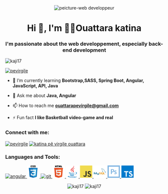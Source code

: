 <div align='center' heigth='70'>
  <img  src='https://adcy.io/wp-content/uploads/2020/04/anti-hacking.gif' alt='peicture-web developpeur'>
</div>
<h1 align="center">Hi 👋, I'm 👨‍💻Ouattara katina</h1>
<h3 align="center">I'm passionate about the web developpement, especially back-end development</h3>

<p align="left"> <img src="https://komarev.com/ghpvc/?username=kaji17&label=Profile%20views&color=0e75b6&style=flat" alt="kaji17" /> </p>

<p align="left"> <a href="https://twitter.com/pevirgile" target="blank"><img src="https://img.shields.io/twitter/follow/pevirgile?logo=twitter&style=for-the-badge" alt="pevirgile" /></a> </p>

- 🌱 I’m currently learning **Bootstrap,SASS, Spring Boot, Angular, JavaScript, API, Java**

- 💬 Ask me about **Java, Angular**

- 📫 How to reach me **ouattarapevirgile@gmail.com**

- ⚡ Fun fact **I like Basketball video-game and real**

<h3 align="left">Connect with me:</h3>
<p align="left">
<a href="https://twitter.com/pevirgile" target="blank"><img align="center" src="https://raw.githubusercontent.com/rahuldkjain/github-profile-readme-generator/master/src/images/icons/Social/twitter.svg" alt="pevirgile" height="30" width="40" /></a>
<a href="https://www.linkedin.com/in/katina-p%C3%AA-virgile-ouattara-62289a203/" target="blank"><img align="center" src="https://raw.githubusercontent.com/rahuldkjain/github-profile-readme-generator/master/src/images/icons/Social/linked-in-alt.svg" alt="katina pê virgile ouattara" height="30" width="40" /></a>
</p>

<h3 align="left">Languages and Tools:</h3>
<p align="left"> <a href="https://angular.io" target="_blank" rel="noreferrer"> <img src="https://angular.io/assets/images/logos/angular/angular.svg" alt="angular" width="40" height="40"/> </a> <a href="https://www.w3schools.com/css/" target="_blank" rel="noreferrer"> <img src="https://raw.githubusercontent.com/devicons/devicon/master/icons/css3/css3-original-wordmark.svg" alt="css3" width="40" height="40"/> </a> <a href="https://git-scm.com/" target="_blank" rel="noreferrer"> <img src="https://www.vectorlogo.zone/logos/git-scm/git-scm-icon.svg" alt="git" width="40" height="40"/> </a> <a href="https://www.w3.org/html/" target="_blank" rel="noreferrer"> <img src="https://raw.githubusercontent.com/devicons/devicon/master/icons/html5/html5-original-wordmark.svg" alt="html5" width="40" height="40"/> </a> <a href="https://www.java.com" target="_blank" rel="noreferrer"> <img src="https://raw.githubusercontent.com/devicons/devicon/master/icons/java/java-original.svg" alt="java" width="40" height="40"/> </a> <a href="https://developer.mozilla.org/en-US/docs/Web/JavaScript" target="_blank" rel="noreferrer"> <img src="https://raw.githubusercontent.com/devicons/devicon/master/icons/javascript/javascript-original.svg" alt="javascript" width="40" height="40"/> </a> <a href="https://www.mysql.com/" target="_blank" rel="noreferrer"> <img src="https://raw.githubusercontent.com/devicons/devicon/master/icons/mysql/mysql-original-wordmark.svg" alt="mysql" width="40" height="40"/> </a> <a href="https://www.photoshop.com/en" target="_blank" rel="noreferrer"> <img src="https://raw.githubusercontent.com/devicons/devicon/master/icons/photoshop/photoshop-line.svg" alt="photoshop" width="40" height="40"/> </a> <a href="https://www.typescriptlang.org/" target="_blank" rel="noreferrer"> <img src="https://raw.githubusercontent.com/devicons/devicon/master/icons/typescript/typescript-original.svg" alt="typescript" width="40" height="40"/> </a> </p>

<p>
  <div align='center'>
<img align="center" src="https://github-readme-stats.vercel.app/api/top-langs?username=kaji17&show_icons=true&locale=en&layout=compact" alt="kaji17" />
<img align="center" src="https://github-readme-streak-stats.herokuapp.com/?user=kaji17&" alt="kaji17" />
</div>
</p>

<p></p>

